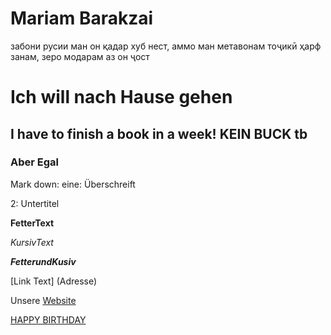 # Mariam Barakzai
забони русии ман он қадар хуб нест, аммо ман метавонам тоҷикӣ ҳарф занам, зеро модарам аз он ҷост


# Ich will nach Hause gehen

## I have to finish a book in a week! KEIN BUCK tb 

### Aber Egal 

Mark down:
eine: Überschreift 
>
2: Untertitel 

**FetterText**
>
*KursivText*
>
***FetterundKusiv***

[Link Text] (Adresse)

Unsere [Website](https://ec-mentors.github.io/IT-ist-das-was-fuer-mich/)

[HAPPY BIRTHDAY](https://www.bing.com/images/search?view=detailV2&ccid=TDSe7Ppv&id=CE18EBBECB13DE797AE4D045761B6582C9C33694&thid=OIP.TDSe7PpvXih19EpiSia_BwHaEK&mediaurl=https%3a%2f%2fufreeonline.net%2fwp-content%2fuploads%2f2019%2f04%2fhappy-birthday-from-the-office-best-of-its-your-birthday-michael-scott-dunder-mifflin-of-happy-birthday-from-the-office.jpg&cdnurl=https%3a%2f%2fth.bing.com%2fth%2fid%2fR.4c349eecfa6f5e2875f44a624a26bf07%3frik%3dlDbDyYJlG3ZF0A%26pid%3dImgRaw%26r%3d0&exph=1080&expw=1920&q=michael+happy+birthday+from+office+&simid=608028307368927577&FORM=IRPRST&ck=6168061D2457EE6AA61739DB18EE377A&selectedIndex=0&itb=0&ajaxhist=0&ajaxserp=0)
